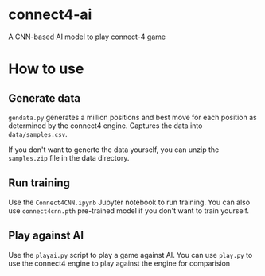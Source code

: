 # connect4-ai
A CNN-based AI model to play connect-4 game

# How to use
## Generate data
`gendata.py` generates a million positions and best move for each position as determined by the connect4 engine. Captures the data into `data/samples.csv`.

If you don't want to generte the data yourself, you can unzip the `samples.zip` file in the data directory.

## Run training
Use the `Connect4CNN.ipynb` Jupyter notebook to run training.  You can also use `connect4cnn.pth` pre-trained model if you don't want to train yourself.

## Play against AI
Use the `playai.py` script to play a game against AI. You can use `play.py` to use the connect4 engine to play against the engine for comparision

